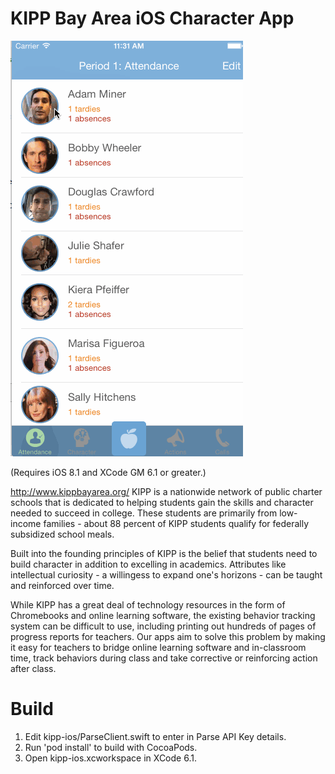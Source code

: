 KIPP Bay Area iOS Character App
===========

![Screenshot](https://raw.githubusercontent.com/vjkaruna/kipp-ios/master/kipp.gif)

(Requires iOS 8.1 and XCode GM 6.1 or greater.)

http://www.kippbayarea.org/
KIPP is a nationwide network of public charter schools that is dedicated to helping students gain the skills and character needed to succeed in college. These students are primarily from low-income families - about 88 percent of KIPP students qualify for federally subsidized school meals.

Built into the founding principles of KIPP is the belief that students need to build character in addition to excelling in academics. Attributes like intellectual curiosity - a willingess to expand one's horizons - can be taught and reinforced over time. 

While KIPP has a great deal of technology resources in the form of Chromebooks and online learning software, the existing behavior tracking system can be  difficult to use, including printing out hundreds of pages of progress reports for teachers. Our apps aim to solve this problem by making it easy for teachers to bridge online learning software and in-classroom time, track behaviors during class and take corrective or reinforcing action after class.

Build 
=====
1. Edit kipp-ios/ParseClient.swift to enter in Parse API Key details.
2. Run 'pod install' to build with CocoaPods.
3. Open kipp-ios.xcworkspace in XCode 6.1.

